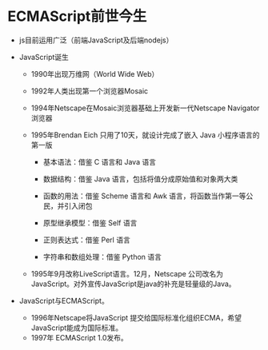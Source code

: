 # ECMAScript前世今生

- js目前运用广泛（前端JavaScript及后端nodejs）

- JavaScript诞生

  - 1990年出现万维网（World Wide Web）

  - 1992年人类出现第一个浏览器Mosaic

  - 1994年Netscape在Mosaic浏览器基础上开发新一代Netscape Navigator浏览器

  - 1995年Brendan Eich 只用了10天，就设计完成了嵌入 Java 小程序语言的第一版

    - 基本语法：借鉴 C 语言和 Java 语言

    - 数据结构：借鉴 Java 语言，包括将值分成原始值和对象两大类

    - 函数的用法：借鉴 Scheme 语言和 Awk 语言，将函数当作第一等公民，并引入闭包

    - 原型继承模型：借鉴 Self 语言

    - 正则表达式：借鉴 Perl 语言

    - 字符串和数组处理：借鉴 Python 语言

  - 1995年9月改称LiveScript语言。12月，Netscape 公司改名为JavaScript。对外宣传JavaScript是java的补充是轻量级的Java。

- JavaScript与ECMAScript。
  - 1996年Netscape将JavaScript 提交给国际标准化组织ECMA，希望JavaScript能成为国际标准。
  - 1997年 ECMAScript 1.0发布。

